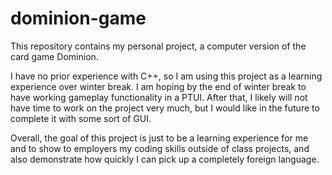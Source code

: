 # dominion-game
This repository contains my personal project, a computer version of the card game Dominion. 

I have no prior experience with C++, so I am using this project as a learning experience over winter break. I am hoping by the end of winter break to have working gameplay functionality in a PTUI. After that, I likely will not have time to work on the project very much, but I would like in the future to complete it with some sort of GUI. 

Overall, the goal of this project is just to be a learning experience for me and to show to employers my coding skills outside of class projects, and also demonstrate how quickly I can pick up a completely foreign language. 
